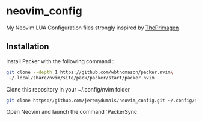 # neovim_config

My Neovim LUA Configuration files strongly inspired by [ThePrimagen](https://github.com/ThePrimeagen/init.lua)

## Installation

Install Packer with the following command : 

```bash
git clone --depth 1 https://github.com/wbthomason/packer.nvim\
 ~/.local/share/nvim/site/pack/packer/start/packer.nvim
```

Clone this repository in your ~/.config/nvim folder

```bash
git clone https://github.com/jeremydumais/neovim_config.git ~/.config/nvim
```

Open Neovim and launch the command :PackerSync
